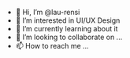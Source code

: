 - 👋 Hi, I’m @lau-rensi
- 👀 I’m interested in UI/UX Design
- 🌱 I’m currently learning about it
- 💞️ I’m looking to collaborate on ...
- 📫 How to reach me ...

<!---
lau-rensi/lau-rensi is a ✨ special ✨ repository because its `README.md` (this file) appears on your GitHub profile.
You can click the Preview link to take a look at your changes.
--->
